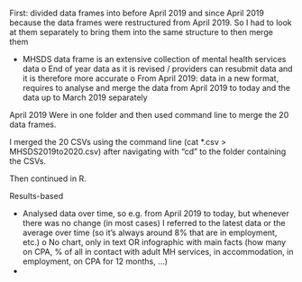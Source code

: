 First: divided data frames into before April 2019 and since April 2019 because the data frames were restructured from April 2019. So I had to look at them separately to bring them into the same structure to then merge them 

-	MHSDS data frame is an extensive collection of mental health services data 
o	End of year data as it is revised / providers can resubmit data and it is therefore more accurate 
o	From April 2019: data in a new format, requires to analyse and merge the data from April 2019 to today and the data up to March 2019 separately 


April 2019
Were in one folder and then used command line to merge the 20 data frames. 

I merged the 20 CSVs using the command line (cat *.csv > MHSDS2019to2020.csv) after navigating with “cd” to the folder containing the CSVs. 

Then continued in R.  

Results-based
-	Analysed data over time, so e.g. from April 2019 to today, but whenever there was no change (in most cases) I referred to the latest data or the average over time (so it’s always around 8% that are in employment, etc.) 
o	No chart, only in text OR infographic with main facts (how many on CPA, % of all in contact with adult MH services, in accommodation, in employment, on CPA for 12 months, …) 
-	

